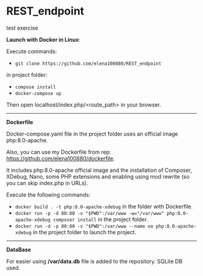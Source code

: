 # REST_endpoint
test exercise


**Launch with Docker in Linux**:

Execute commands:
+ `git clone https://github.com/elena100880/REST_endpoint`

in project folder:
+ `compose install`
+ `docker-compose up`

Then open localhost/index.php/<route_path> in your browser.


***
**Dockerfile**

Docker-compose.yaml file in the project folder uses an official image php:8.0-apache.

Also, you can use my Dockerfile from rep: https://github.com/elena100880/dockerfile.

It includes php:8.0-apache official image and the installation of Composer, XDebug, Nano, some PHP extensions and enabling using mod rewrite (so you can skip index.php in URLs).

Execute the following commands:

  + `docker build . -t php:8.0-apache-xdebug` in the folder with Dockerfile.
  + `docker run -p -d 80:80 -v "$PWD":/var/www -w="/var/www" php:8.0-apache-xdebug composer install` in the project folder.
  + `docker run -d -p 80:80 -v "$PWD":/var/www --name oo php:8.0-apache-xdebug` in the project folder to launch the project.

***
**DataBase**

For easier using  **/var/data.db** file is added to the repository. 
SQLite DB used.